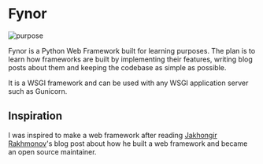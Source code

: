 # Fynor

![purpose](https://img.shields.io/badge/purpose-learning-green.svg)

Fynor is a Python Web Framework built for learning purposes. The plan is to learn how frameworks are built by
implementing their features, writing blog posts about them and keeping the codebase as simple as possible.

It is a WSGI framework and can be used with any WSGI application server such as Gunicorn.

## Inspiration

I was inspired to make a web framework after reading [Jakhongir Rakhmonov](https://t.me/jakhonrakhmonov)'s blog post
about how he built a web framework and became an open source maintainer.
